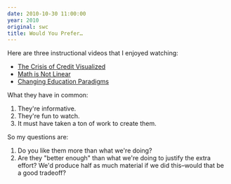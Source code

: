 ```yaml
---
date: 2010-10-30 11:00:00
year: 2010
original: swc
title: Would You Prefer…
---
```

<p>Here are three instructional videos that I enjoyed watching:</p>
<ul>
<li><a href="http://vimeo.com/3261363">The Crisis of Credit Visualized</a></li>
<li><a href="http://prezi.com/aww2hjfyil0u/math-is-not-linear/">Math is Not Linear</a></li>
<li><a href="http://comment.rsablogs.org.uk/2010/10/14/rsa-animate-changing-education-paradigms/">Changing Education Paradigms</a></li>
</ul>
<p>What they have in common:</p>
<ol>
<li>They're informative.</li>
<li>They're fun to watch.</li>
<li>It must have taken a ton of work to create them.</li>
</ol>
<p>So my questions are:</p>
<ol>
<li>Do you like them more than what we're doing?</li>
<li>Are they "better enough" than what we're doing to justify the extra effort? We'd produce half as much material if we did this–would that be a good tradeoff?</li>
</ol>
<ol></ol>
